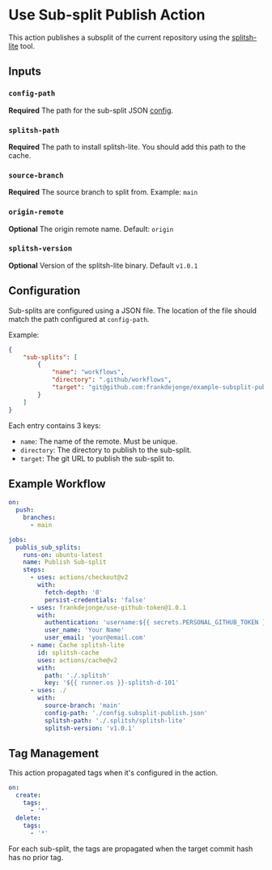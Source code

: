 # Use Sub-split Publish Action

This action publishes a subsplit of the current repository
using the [splitsh-lite](https://github.com/splitsh/lite) tool.

## Inputs

### `config-path`

**Required** The path for the sub-split JSON [config](#configuration).

### `splitsh-path`

**Required** The path to install splitsh-lite. You should add this path to the cache.

### `source-branch`

**Required** The source branch to split from. Example: `main`

### `origin-remote`

**Optional** The origin remote name. Default: `origin`

### `splitsh-version`

**Optional** Version of the splitsh-lite binary. Default `v1.0.1`

## Configuration

Sub-splits are configured using a JSON file. The location of the file
should match the path configured at `config-path`.

Example:

```json
{
    "sub-splits": [
        {
            "name": "workflows",
            "directory": ".github/workflows",
            "target": "git@github.com:frankdejonge/example-subsplit-publish.git"
        }
    ]
}
```

Each entry contains 3 keys:

* `name`: The name of the remote. Must be unique.
* `directory`: The directory to publish to the sub-split.
* `target`: The git URL to publish the sub-split to.

## Example Workflow

```yaml
on:
  push:
    branches:
      - main

jobs:
  publis_sub_splits:
    runs-on: ubuntu-latest
    name: Publish Sub-split
    steps:
      - uses: actions/checkout@v2
        with:
          fetch-depth: '0'
          persist-credentials: 'false'
      - uses: frankdejonge/use-github-token@1.0.1
        with:
          authentication: 'username:${{ secrets.PERSONAL_GITHUB_TOKEN }}'
          user_name: 'Your Name'
          user_email: 'your@email.com'
      - name: Cache splitsh-lite
        id: splitsh-cache
        uses: actions/cache@v2
        with:
          path: './.splitsh'
          key: '${{ runner.os }}-splitsh-d-101'
      - uses: ./
        with:
          source-branch: 'main'
          config-path: './config.subsplit-publish.json'
          splitsh-path: './.splitsh/splitsh-lite'
          splitsh-version: 'v1.0.1'
```

## Tag Management

This action propagated tags when it's configured in the action.

```yaml
on:
  create:
    tags:
      - '*'
  delete:
    tags:
      - '*'
```

For each sub-split, the tags are propagated when the target commit hash has no prior tag.
